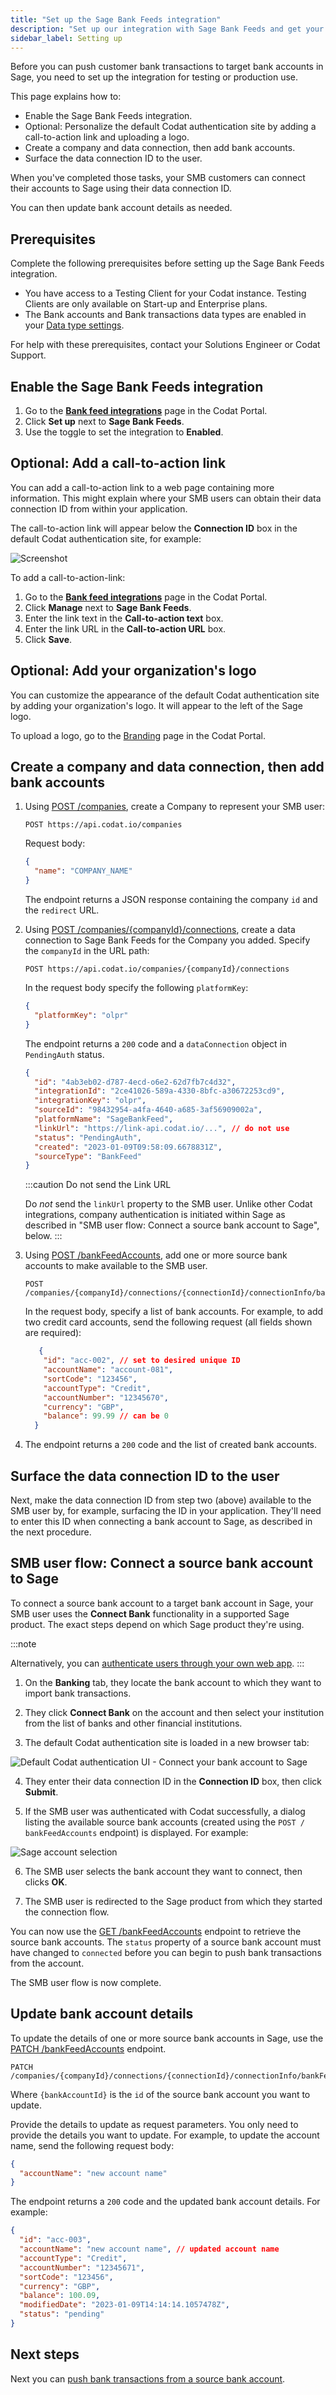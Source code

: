 ```yaml
---
title: "Set up the Sage Bank Feeds integration"
description: "Set up our integration with Sage Bank Feeds and get your SMB users connected"
sidebar_label: Setting up
---
```


Before you can push customer bank transactions to target bank accounts in Sage, you need to set up the integration for testing or production use.

This page explains how to:

- Enable the Sage Bank Feeds integration.
- Optional: Personalize the default Codat authentication site by adding a call-to-action link and uploading a logo.
- Create a company and data connection, then add bank accounts.
- Surface the data connection ID to the user.

When you've completed those tasks, your SMB customers can connect their accounts to Sage using their data connection ID.

You can then update bank account details as needed.

## Prerequisites

Complete the following prerequisites before setting up the Sage Bank Feeds integration.

- You have access to a Testing Client for your Codat instance. Testing Clients are only available on Start-up and Enterprise plans.
- The Bank accounts and Bank transactions data types are enabled in your [Data type settings](/core-concepts/data-type-settings).

For help with these prerequisites, contact your Solutions Engineer or Codat Support.

## Enable the Sage Bank Feeds integration

1. Go to the <a className="external" href="https://app.codat.io/settings/integrations/bankfeeds" target="_blank">**Bank feed integrations**</a> page in the Codat Portal.
2. Click **Set up** next to **Sage Bank Feeds**.
3. Use the toggle to set the integration to **Enabled**.

## Optional: Add a call-to-action link

You can add a call-to-action link to a web page containing more information. This might explain where your SMB users can obtain their data connection ID from within your application.

The call-to-action link will appear below the **Connection ID** box in the default Codat authentication site, for example:

![Screenshot](/img/old/55b90cb-sage-bank-feeds-call-to-action-link.png "Example of a call-to-action link under the Connection ID entry box. The link text reads: Click here to obtain your Connection ID.")

To add a call-to-action-link:

1. Go to the <a className="external" href="https://app.codat.io/settings/integrations/bankfeeds" target="_blank">**Bank feed integrations**</a> page in the Codat Portal.
2. Click **Manage** next to **Sage Bank Feeds**.
3. Enter the link text in the **Call-to-action text** box.
4. Enter the link URL in the **Call-to-action URL** box.
5. Click **Save**.

## Optional: Add your organization's logo

You can customize the appearance of the default Codat authentication site by adding your organization's logo. It will appear to the left of the Sage logo.

To upload a logo, go to the <a className="external" href="https://app.codat.io/settings/branding" target="_blank">Branding</a> page in the Codat Portal.

## Create a company and data connection, then add bank accounts

1. Using [POST /companies](/codat-api#/operations/create-company), create a Company to represent your SMB user:

   ```http
   POST https://api.codat.io/companies
   ```

   Request body:

   ```json
   {
     "name": "COMPANY_NAME"
   }
   ```

   The endpoint returns a JSON response containing the company `id` and the `redirect` URL.

2. Using [POST /companies/{companyId}/connections](/codat-api#/operations/create-data-connection), create a data connection to Sage Bank Feeds for the Company you added. Specify the `companyId` in the URL path:

   ```http
   POST https://api.codat.io/companies/{companyId}/connections
   ```

   In the request body specify the following `platformKey`:

   ```json
   {
     "platformKey": "olpr"
   }
   ```

   The endpoint returns a `200` code and a `dataConnection` object in `PendingAuth` status.

   ```json
   {
     "id": "4ab3eb02-d787-4ecd-o6e2-62d7fb7c4d32",
     "integrationId": "2ce41026-589a-4330-8bfc-a30672253cd9",
     "integrationKey": "olpr",
     "sourceId": "98432954-a4fa-4640-a685-3af56909002a",
     "platformName": "SageBankFeed",
     "linkUrl": "https://link-api.codat.io/...", // do not use
     "status": "PendingAuth",
     "created": "2023-01-09T09:58:09.6678831Z",
     "sourceType": "BankFeed"
   }
   ```

   :::caution Do not send the Link URL

   Do _not_ send the `linkUrl` property to the SMB user. Unlike other Codat integrations, company authentication is initiated within Sage as described in "SMB user flow: Connect a source bank account to Sage", below.
   :::

3. Using [POST /bankFeedAccounts](/bank-feeds-api#/operations/create-bank-feed), add one or more source bank accounts to make available to the SMB user.

   ```http
   POST /companies/{companyId}/connections/{connectionId}/connectionInfo/bankFeedAccounts
   ```

   In the request body, specify a list of bank accounts. For example, to add two credit card accounts, send the following request (all fields shown are required):

   ```json
      {
       "id": "acc-002", // set to desired unique ID
       "accountName": "account-081",
       "sortCode": "123456",
       "accountType": "Credit",
       "accountNumber": "12345670",
       "currency": "GBP",
       "balance": 99.99 // can be 0
     }
   ```

4. The endpoint returns a `200` code and the list of created bank accounts.

## Surface the data connection ID to the user

Next, make the data connection ID from step two (above) available to the SMB user by, for example, surfacing the ID in your application. They'll need to enter this ID when connecting a bank account to Sage, as described in the next procedure.

## SMB user flow: Connect a source bank account to Sage

To connect a source bank account to a target bank account in Sage, your SMB user uses the **Connect Bank** functionality in a supported Sage product. The exact steps depend on which Sage product they're using.

:::note

Alternatively, you can [authenticate users through your own web app](/bank-feeds-api/sage-bank-feeds/sage-bank-feeds-authenticate-users-web-app).
:::

1. On the **Banking** tab, they locate the bank account to which they want to import bank transactions.

2. They click **Connect Bank** on the account and then select your institution from the list of banks and other financial institutions.

3. The default Codat authentication site is loaded in a new browser tab:

 ![Default Codat authentication UI - Connect your bank account to Sage](/img/old/bc09b4a-sage-bank-feeds_default-auth-UI-revised-wording.png)

4. They enter their data connection ID in the **Connection ID** box, then click **Submit**.

5. If the SMB user was authenticated with Codat successfully, a dialog listing the available source bank accounts (created using the `POST / bankFeedAccounts` endpoint) is displayed. For example:

![Sage account selection](/img/old/7ef73f0-sbs-select-source-bank-account-multiple.png "Redirect to account selection page. Select the bank account that you want to use")

6. The SMB user selects the bank account they want to connect, then clicks **OK**.

7. The SMB user is redirected to the Sage product from which they started the connection flow.

You can now use the [GET /bankFeedAccounts](/bank-feeds-api#/operations/get-bank-feeds) endpoint to retrieve the source bank accounts. The `status` property of a source bank account must have changed to `connected` before you can begin to push bank transactions from the account.

The SMB user flow is now complete.

## Update bank account details

To update the details of one or more source bank accounts in Sage, use the [PATCH /bankFeedAccounts](/bank-feeds-api#/operations/update-bank-feed) endpoint.

```http
PATCH /companies/{companyId}/connections/{connectionId}/connectionInfo/bankFeedAccounts/{bankAccountId}
```

Where `{bankAccountId}` is the `id` of the source bank account you want to update.

Provide the details to update as request parameters. You only need to provide the details you want to update. For example, to update the account name, send the following request body:

```json
{
  "accountName": "new account name"
}
```

The endpoint returns a `200` code and the updated bank account details. For example:

```json
{
  "id": "acc-003",
  "accountName": "new account name", // updated account name
  "accountType": "Credit",
  "accountNumber": "12345671",
  "sortCode": "123456",
  "currency": "GBP",
  "balance": 100.09,
  "modifiedDate": "2023-01-09T14:14:14.1057478Z",
  "status": "pending"
}
```

## Next steps

Next you can [push bank transactions from a source bank account](/bank-feeds-api/sage-bank-feeds/sage-bank-feeds-use).
